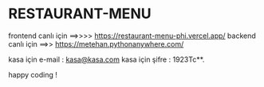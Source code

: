 # RESTAURANT-MENU
frontend canlı için ==>>>> https://restaurant-menu-phi.vercel.app/
backend canlı için ==>>  https://metehan.pythonanywhere.com/

kasa için e-mail : kasa@kasa.com
kasa için şifre : 1923Tc**.


happy coding !
